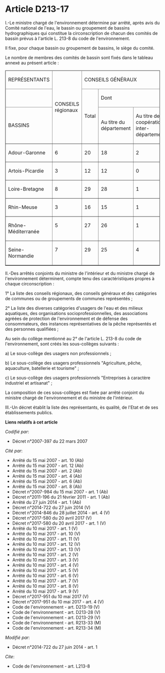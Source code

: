 # Article D213-17

I.-Le ministre chargé de l'environnement détermine par arrêté, après avis du Comité national de l'eau, le bassin ou
groupement de bassins hydrographiques qui constitue la circonscription de chacun des comités de bassin prévus à l'article L.
213-8 du code de l'environnement. 

Il fixe, pour chaque bassin ou groupement de bassins, le siège du comité. 

Le nombre de membres des comités de bassin sont fixés dans le tableau annexé au présent article : 

<table cellpadding="0" border="1" cellspacing="1">
  <thead>
    <tr>
      <td width="52">

REPRÉSENTANTS 

</td>
      <td width="52" rowspan="3">

CONSEILS régionaux 

</td>
      <td width="156" colspan="3">

CONSEILS GÉNÉRAUX 

</td>
      <td width="52" rowspan="3">

COMMUNES ou groupements de communes 

</td>
      <td width="52" rowspan="3">

USAGERS, organisations professionnelles, associations agréées, institutions représentatives personnes qualifiées 

</td>
      <td width="39" rowspan="3">

ÉTAT 

</td>
      <td rowspan="3" width="52">

TOTAL 

</td>
    </tr>
    <tr>
      <td width="52">

</td>
      <td width="52" rowspan="2">

Total 

</td>
      <td colspan="2" width="104">

Dont 

</td>
    </tr>
    <tr>
      <td width="52">

BASSINS 

</td>
      <td width="52">

Au titre du département 

</td>
      <td width="52">

Au titre de la coopération inter-départementale 

</td>
    </tr>
  </thead>
  <tbody>
    <tr>
      <td valign="top">

Adour-Garonne 

</td>
      <td valign="top">

6 

</td>
      <td valign="top">

20 

</td>
      <td valign="top">

18 

</td>
      <td valign="top">

2 

</td>
      <td valign="top">

28 

</td>
      <td valign="top">

54 

</td>
      <td valign="top">

27 

</td>
      <td valign="top">

135 

</td>
    </tr>
    <tr>
      <td valign="top">

Artois-Picardie 

</td>
      <td valign="top">

3 

</td>
      <td valign="top">

12 

</td>
      <td valign="top">

12 

</td>
      <td valign="top">

0 

</td>
      <td valign="top">

17 

</td>
      <td valign="top">

32 

</td>
      <td valign="top">

16 

</td>
      <td valign="top">

80 

</td>
    </tr>
    <tr>
      <td valign="top">

Loire-Bretagne 

</td>
      <td valign="top">

8 

</td>
      <td valign="top">

29 

</td>
      <td valign="top">

28 

</td>
      <td valign="top">

1 

</td>
      <td valign="top">

39 

</td>
      <td valign="top">

76 

</td>
      <td valign="top">

38 

</td>
      <td valign="top">

190 

</td>
    </tr>
    <tr>
      <td valign="top">

Rhin-Meuse 

</td>
      <td valign="top">

3 

</td>
      <td valign="top">

16 

</td>
      <td valign="top">

15 

</td>
      <td valign="top">

1 

</td>
      <td valign="top">

21 

</td>
      <td valign="top">

40 

</td>
      <td valign="top">

20 

</td>
      <td valign="top">

100 

</td>
    </tr>
    <tr>
      <td valign="top">

Rhône-Méditerranée 

</td>
      <td valign="top">

5 

</td>
      <td valign="top">

27 

</td>
      <td valign="top">

26 

</td>
      <td valign="top">

1 

</td>
      <td valign="top">

34 

</td>
      <td valign="top">

66 

</td>
      <td valign="top">

33 

</td>
      <td valign="top">

165 

</td>
    </tr>
    <tr>
      <td valign="top">

Seine-Normandie 

</td>
      <td valign="top">

7 

</td>
      <td valign="top">

29 

</td>
      <td valign="top">

25 

</td>
      <td valign="top">

4 

</td>
      <td valign="top">

38 

</td>
      <td valign="top">

74 

</td>
      <td valign="top">

37 

</td>
      <td valign="top">

185 

</td>
    </tr>
  </tbody>
</table>

II.-Des arrêtés conjoints du ministre de l'intérieur et du ministre chargé de l'environnement déterminent, compte tenu des
caractéristiques propres à chaque circonscription : 

1° La liste des conseils régionaux, des conseils généraux et des catégories de communes ou de groupements de communes
représentés ; 

2° La liste des diverses catégories d'usagers de l'eau et des milieux aquatiques, des organisations socioprofessionnelles,
des associations agréées de protection de l'environnement et de défense des consommateurs, des instances représentatives de
la pêche représentés et des personnes qualifiées ; 

Au sein du collège mentionné au 2° de l'article L. 213-8 du code de l'environnement, sont créés les sous-collèges suivants :

a) Le sous-collège des usagers non professionnels ;

b) Le sous-collège des usagers professionnels "Agriculture, pêche, aquaculture, batellerie et tourisme" ;

c) Le sous-collège des usagers professionnels "Entreprises à caractère industriel et artisanat" ;

La composition de ces sous-collèges est fixée par arrêté conjoint du ministre chargé de l'environnement et du ministre de
l'intérieur.

III.-Un décret établit la liste des représentants, ès qualité, de l'Etat et de ses établissements publics.

**Liens relatifs à cet article**

_Codifié par_:

  - Décret n°2007-397 du 22 mars 2007

_Cité par_:

  - Arrêté du 15 mai 2007 - art. 10 (Ab)
  - Arrêté du 15 mai 2007 - art. 12 (Ab)
  - Arrêté du 15 mai 2007 - art. 2 (Ab)
  - Arrêté du 15 mai 2007 - art. 4 (Ab)
  - Arrêté du 15 mai 2007 - art. 6 (Ab)
  - Arrêté du 15 mai 2007 - art. 8 (Ab)
  - Décret n°2007-984 du 15 mai 2007 - art. 1 (Ab)
  - Décret n°2011-196 du 21 février 2011 - art. 1 (Ab)
  - Arrêté du 27 juin 2014 - art. 1 (Ab)
  - Décret n°2014-722 du 27 juin 2014 (V)
  - Décret n°2014-846 du 28 juillet 2014 - art. 4 (V)
  - Décret n°2017-580 du 20 avril 2017 (V)
  - Décret n°2017-580 du 20 avril 2017 - art. 1 (V)
  - Arrêté du 10 mai 2017 - art. 1 (V)
  - Arrêté du 10 mai 2017 - art. 10 (V)
  - Arrêté du 10 mai 2017 - art. 11 (V)
  - Arrêté du 10 mai 2017 - art. 12 (V)
  - Arrêté du 10 mai 2017 - art. 13 (V)
  - Arrêté du 10 mai 2017 - art. 2 (V)
  - Arrêté du 10 mai 2017 - art. 3 (V)
  - Arrêté du 10 mai 2017 - art. 4 (V)
  - Arrêté du 10 mai 2017 - art. 5 (V)
  - Arrêté du 10 mai 2017 - art. 6 (V)
  - Arrêté du 10 mai 2017 - art. 7 (V)
  - Arrêté du 10 mai 2017 - art. 8 (V)
  - Arrêté du 10 mai 2017 - art. 9 (V)
  - Décret n°2017-951 du 10 mai 2017 (V)
  - Décret n°2017-951 du 10 mai 2017 - art. 4 (V)
  - Code de l'environnement - art. D213-19 (V)
  - Code de l'environnement - art. D213-28 (V)
  - Code de l'environnement - art. D213-29 (V)
  - Code de l'environnement - art. R213-33 (M)
  - Code de l'environnement - art. R213-34 (M)

_Modifié par_:

  - Décret n°2014-722 du 27 juin 2014 - art. 1

_Cite_:

  - Code de l'environnement - art. L213-8
